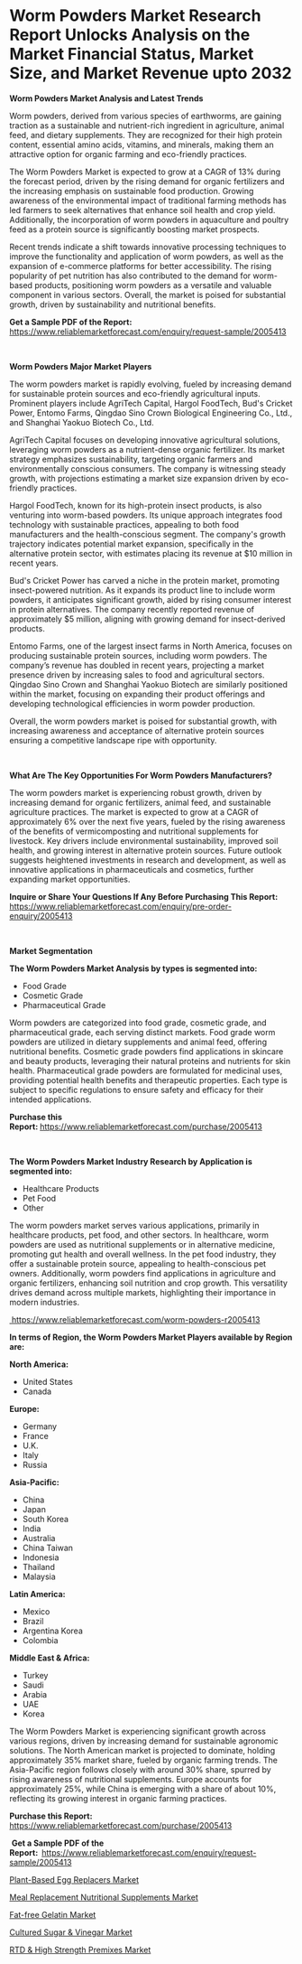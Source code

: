 <p><h1>Worm Powders Market Research Report Unlocks Analysis on the Market Financial Status, Market Size, and Market Revenue upto 2032</h1></p><p><strong>Worm Powders Market Analysis and Latest Trends</strong></p>
<p><p>Worm powders, derived from various species of earthworms, are gaining traction as a sustainable and nutrient-rich ingredient in agriculture, animal feed, and dietary supplements. They are recognized for their high protein content, essential amino acids, vitamins, and minerals, making them an attractive option for organic farming and eco-friendly practices.</p><p>The Worm Powders Market is expected to grow at a CAGR of 13% during the forecast period, driven by the rising demand for organic fertilizers and the increasing emphasis on sustainable food production. Growing awareness of the environmental impact of traditional farming methods has led farmers to seek alternatives that enhance soil health and crop yield. Additionally, the incorporation of worm powders in aquaculture and poultry feed as a protein source is significantly boosting market prospects.</p><p>Recent trends indicate a shift towards innovative processing techniques to improve the functionality and application of worm powders, as well as the expansion of e-commerce platforms for better accessibility. The rising popularity of pet nutrition has also contributed to the demand for worm-based products, positioning worm powders as a versatile and valuable component in various sectors. Overall, the market is poised for substantial growth, driven by sustainability and nutritional benefits.</p></p>
<p><strong>Get a Sample PDF of the Report:&nbsp;</strong> <a href="https://www.reliablemarketforecast.com/enquiry/request-sample/2005413?utm_campaign=1102&utm_medium=2&utm_source=Github&utm_content=ia&utm_term=08042025&utm_id=worm-powders">https://www.reliablemarketforecast.com/enquiry/request-sample/2005413</a></p>
<p>&nbsp;</p>
<p><strong>Worm Powders Major Market Players</strong></p>
<p><p>The worm powders market is rapidly evolving, fueled by increasing demand for sustainable protein sources and eco-friendly agricultural inputs. Prominent players include AgriTech Capital, Hargol FoodTech, Bud's Cricket Power, Entomo Farms, Qingdao Sino Crown Biological Engineering Co., Ltd., and Shanghai Yaokuo Biotech Co., Ltd.</p><p>AgriTech Capital focuses on developing innovative agricultural solutions, leveraging worm powders as a nutrient-dense organic fertilizer. Its market strategy emphasizes sustainability, targeting organic farmers and environmentally conscious consumers. The company is witnessing steady growth, with projections estimating a market size expansion driven by eco-friendly practices.</p><p>Hargol FoodTech, known for its high-protein insect products, is also venturing into worm-based powders. Its unique approach integrates food technology with sustainable practices, appealing to both food manufacturers and the health-conscious segment. The company's growth trajectory indicates potential market expansion, specifically in the alternative protein sector, with estimates placing its revenue at $10 million in recent years.</p><p>Bud's Cricket Power has carved a niche in the protein market, promoting insect-powered nutrition. As it expands its product line to include worm powders, it anticipates significant growth, aided by rising consumer interest in protein alternatives. The company recently reported revenue of approximately $5 million, aligning with growing demand for insect-derived products.</p><p>Entomo Farms, one of the largest insect farms in North America, focuses on producing sustainable protein sources, including worm powders. The company’s revenue has doubled in recent years, projecting a market presence driven by increasing sales to food and agricultural sectors. Qingdao Sino Crown and Shanghai Yaokuo Biotech are similarly positioned within the market, focusing on expanding their product offerings and developing technological efficiencies in worm powder production.</p><p>Overall, the worm powders market is poised for substantial growth, with increasing awareness and acceptance of alternative protein sources ensuring a competitive landscape ripe with opportunity.</p></p>
<p>&nbsp;</p>
<p><strong>What Are The Key Opportunities For Worm Powders Manufacturers?</strong></p>
<p><p>The worm powders market is experiencing robust growth, driven by increasing demand for organic fertilizers, animal feed, and sustainable agriculture practices. The market is expected to grow at a CAGR of approximately 6% over the next five years, fueled by the rising awareness of the benefits of vermicomposting and nutritional supplements for livestock. Key drivers include environmental sustainability, improved soil health, and growing interest in alternative protein sources. Future outlook suggests heightened investments in research and development, as well as innovative applications in pharmaceuticals and cosmetics, further expanding market opportunities.</p></p>
<p><strong>Inquire or Share Your Questions If Any Before Purchasing This Report:</strong> <a href="https://www.reliablemarketforecast.com/enquiry/pre-order-enquiry/2005413?utm_campaign=1102&utm_medium=2&utm_source=Github&utm_content=ia&utm_term=08042025&utm_id=worm-powders">https://www.reliablemarketforecast.com/enquiry/pre-order-enquiry/2005413</a></p>
<p>&nbsp;</p>
<p><strong>Market Segmentation</strong></p>
<p><strong>The Worm Powders Market Analysis by types is segmented into:</strong></p>
<p><ul><li>Food Grade</li><li>Cosmetic Grade</li><li>Pharmaceutical Grade</li></ul></p>
<p><p>Worm powders are categorized into food grade, cosmetic grade, and pharmaceutical grade, each serving distinct markets. Food grade worm powders are utilized in dietary supplements and animal feed, offering nutritional benefits. Cosmetic grade powders find applications in skincare and beauty products, leveraging their natural proteins and nutrients for skin health. Pharmaceutical grade powders are formulated for medicinal uses, providing potential health benefits and therapeutic properties. Each type is subject to specific regulations to ensure safety and efficacy for their intended applications.</p></p>
<p><strong>Purchase this Report:&nbsp;</strong><a href="https://www.reliablemarketforecast.com/purchase/2005413?utm_campaign=1102&utm_medium=2&utm_source=Github&utm_content=ia&utm_term=08042025&utm_id=worm-powders">https://www.reliablemarketforecast.com/purchase/2005413</a></p>
<p>&nbsp;</p>
<p><strong>The Worm Powders Market Industry Research by Application is segmented into:</strong></p>
<p><ul><li>Healthcare Products</li><li>Pet Food</li><li>Other</li></ul></p>
<p><p>The worm powders market serves various applications, primarily in healthcare products, pet food, and other sectors. In healthcare, worm powders are used as nutritional supplements or in alternative medicine, promoting gut health and overall wellness. In the pet food industry, they offer a sustainable protein source, appealing to health-conscious pet owners. Additionally, worm powders find applications in agriculture and organic fertilizers, enhancing soil nutrition and crop growth. This versatility drives demand across multiple markets, highlighting their importance in modern industries.</p></p>
<p><a href="https://www.reliablemarketforecast.com/worm-powders-r2005413?utm_campaign=1102&utm_medium=2&utm_source=Github&utm_content=ia&utm_term=08042025&utm_id=worm-powders">&nbsp;https://www.reliablemarketforecast.com/worm-powders-r2005413</a></p>
<p><strong>In terms of Region, the Worm Powders Market Players available by Region are:</strong></p>
<p>
    <p> <strong> North America: </strong>
        <ul>
            <li>United States</li>
            <li>Canada</li>
        </ul>
        </p> 
    <p> <strong> Europe: </strong>
        <ul>
            <li>Germany</li>
            <li>France</li>
            <li>U.K.</li>
            <li>Italy</li>
            <li>Russia</li>
        </ul>
        </p> 
    <p> <strong> Asia-Pacific: </strong>
        <ul>
            <li>China</li>
            <li>Japan</li>
            <li>South Korea</li>
            <li>India</li>
            <li>Australia</li>
            <li>China Taiwan</li>
            <li>Indonesia</li>
            <li>Thailand</li>
            <li>Malaysia</li>
        </ul>
        </p> 
    <p> <strong> Latin America: </strong>
        <ul>
            <li>Mexico</li>
            <li>Brazil</li>
            <li>Argentina Korea</li>
            <li>Colombia</li>
        </ul>
        </p> 
    <p> <strong> Middle East & Africa: </strong>
        <ul>
            <li>Turkey</li>
            <li>Saudi</li>
            <li>Arabia</li>
            <li>UAE</li>
            <li>Korea</li>
        </ul>
    </p>
    </p>
<p><p>The Worm Powders Market is experiencing significant growth across various regions, driven by increasing demand for sustainable agronomic solutions. The North American market is projected to dominate, holding approximately 35% market share, fueled by organic farming trends. The Asia-Pacific region follows closely with around 30% share, spurred by rising awareness of nutritional supplements. Europe accounts for approximately 25%, while China is emerging with a share of about 10%, reflecting its growing interest in organic farming practices.</p></p>
<p><strong>Purchase this Report: </strong><a href="https://www.reliablemarketforecast.com/purchase/2005413?utm_campaign=1102&utm_medium=2&utm_source=Github&utm_content=ia&utm_term=08042025&utm_id=worm-powders">https://www.reliablemarketforecast.com/purchase/2005413</a></p>
<p>&nbsp;<strong>Get a Sample PDF of the Report:&nbsp;&nbsp;</strong><a href="https://www.reliablemarketforecast.com/enquiry/request-sample/2005413?utm_campaign=1102&utm_medium=2&utm_source=Github&utm_content=ia&utm_term=08042025&utm_id=worm-powders">https://www.reliablemarketforecast.com/enquiry/request-sample/2005413</a></p>
<p><strong></strong></p>
<p><p><a href="https://github.com/waackheidtn5/Market-Research-Report-List-1/blob/main/plant-based-egg-replacers-market.md?utm_campaign=1102&utm_medium=2&utm_source=Github&utm_content=ia&utm_term=08042025&utm_id=worm-powders">Plant-Based Egg Replacers Market</a></p><p><a href="https://github.com/jolashta/Market-Research-Report-List-1/blob/main/meal-replacement-nutritional-supplements-market.md?utm_campaign=1102&utm_medium=2&utm_source=Github&utm_content=ia&utm_term=08042025&utm_id=worm-powders">Meal Replacement Nutritional Supplements Market</a></p><p><a href="https://github.com/lazregaartun/Market-Research-Report-List-1/blob/main/fat-free-gelatin-market.md?utm_campaign=1102&utm_medium=2&utm_source=Github&utm_content=ia&utm_term=08042025&utm_id=worm-powders">Fat-free Gelatin Market</a></p><p><a href="https://github.com/melascalbirp/Market-Research-Report-List-1/blob/main/cultured-sugar-vinegar-market.md?utm_campaign=1102&utm_medium=2&utm_source=Github&utm_content=ia&utm_term=08042025&utm_id=worm-powders">Cultured Sugar & Vinegar Market</a></p><p><a href="https://github.com/laroybarrize/Market-Research-Report-List-1/blob/main/rtd-high-strength-premixes-market.md?utm_campaign=1102&utm_medium=2&utm_source=Github&utm_content=ia&utm_term=08042025&utm_id=worm-powders">RTD & High Strength Premixes Market</a></p></p>